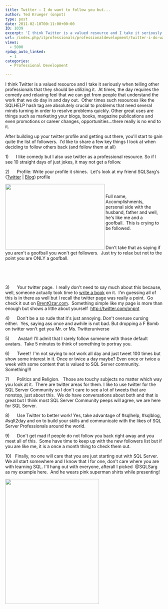 ```yaml
---
title: Twitter – I do want to follow you but...
author: Ted Krueger (onpnt)
type: post
date: 2011-02-10T00:11:00+00:00
ID: 1039
excerpt: 'I think Twitter is a valued resource and I take it seriously when telling other professionals that they should be utilizing it.  At times, the day requires the comedy and relaxing feel that we can get from people that understand the work that we do day&hellip;'
url: /index.php/itprofessionals/professionaldevelopment/twitter-i-do-want-to/
views:
  - 5000
rp4wp_auto_linked:
  - 1
categories:
  - Professional Development

---
```

I think Twitter is a valued resource and I take it seriously when telling other professionals that they should be utilizing it.  At times, the day requires the comedy and relaxing feel that we can get from people that understand the work that we do day in and day out.  Other times such resources like the SQLHELP hash tag are absolutely crucial to problems that need several minds turning in order to resolve problems quickly. Other great uses are things such as marketing your blogs, books, magazine publications and even promotions or career changes, opportunities...there really is no end to it.

After building up your twitter profile and getting out there, you'll start to gain quite the list of followers.  I'd like to share a few key things I look at when deciding to follow others back (and follow them at all)

1)      I like comedy but I also use twitter as a professional resource. So if I see 10 straight days of just jokes, it may not get a follow.

2)      Profile: Write your profile it shines.  Let's look at my friend SQLSarg's ([Twitter][1] | [Blog][2]) profile

<div class="image_block">
  <a href="/media/blogs/All/-3.png?mtime=1297301765"><img src="/wp-content/uploads/blogs/All/-3.png?mtime=1297301765" alt="" width="318" height="210" align="left" /></a>
</div>

 

Full name, Accomplishments, personal side with the husband, father and well, he's like me and a goofball.  This is crying to be followed.

 

Don't take that as saying if you aren't a goofball you won't get followers.  Just try to relax but not to the point you are ONLY a goofball.

 

 

3)      Your twitter page.  I really don't need to say much about this because, well, someone actually took time to [write a book][3] on it.  I'm guessing all of this is in there as well but I recall the twitter page was really a point.  Go check it out on [BrentOzar.com][3].  Something simple like my page is more than enough but shows a little about yourself  http://twitter.com/onpnt

4)      Don't be a so rude that it's just annoying. Don't overuse cursing either.  Yes, saying ass once and awhile is not bad. But dropping a F Bomb on twitter won't get you Mr. or Ms. Twitteruniverse

5)       Avatar! I'll admit that I rarely follow someone with those default avatars.  Take 5 minutes to think of something to portray you. 

6)      Tweet!  I'm not saying to not work all day and just tweet 100 times but show some interest in it. Once or twice a day maybe? Even once or twice a week with some content that is valued to SQL Server community. Something!!!

7)      Politics and Religion.   Those are touchy subjects no matter which way you look at it.  There are twitter areas for them. I like to use twitter for the SQL Server Community so I don't care to see a lot of tweets that are nonstop, just about this.  We do have conversations about both and that is great but I think most SQL Server Community peeps will agree, we are here for SQL Server.

8)      Use Twitter to better work! Yes, take advantage of #sqlhelp, #sqlblog, #sqlt2day and on to build your skills and communicate with the likes of SQL Server Professionals around the world.

9)      Don't get mad if people do not follow you back right away and you meet all of this.  Some have time to keep up with the new followers list but if you are like me, it is a once a month thing to check them out.

10)   Finally, no one will care that you are just starting out with SQL Server. We all start somewhere and I know that I for one, don't care where you are with learning SQL. I'll hang out with everyone, afterall I picked  @SQLSarg as my example here.  And he wears pink superman shirts while presenting! 

<div class="image_block">
  <a href="/wp-content/uploads/blogs/All/-5.png?mtime=1297303747"><img alt="" src="/wp-content/uploads/blogs/All/-5.png?mtime=1297303747" width="300" height="400" /></a>
</div>

 [1]: http://twitter.com/sqlsarg
 [2]: http://sqlblog.com/blogs/jonathan_kehayias/
 [3]: http://www.brentozar.com/twitter/book/